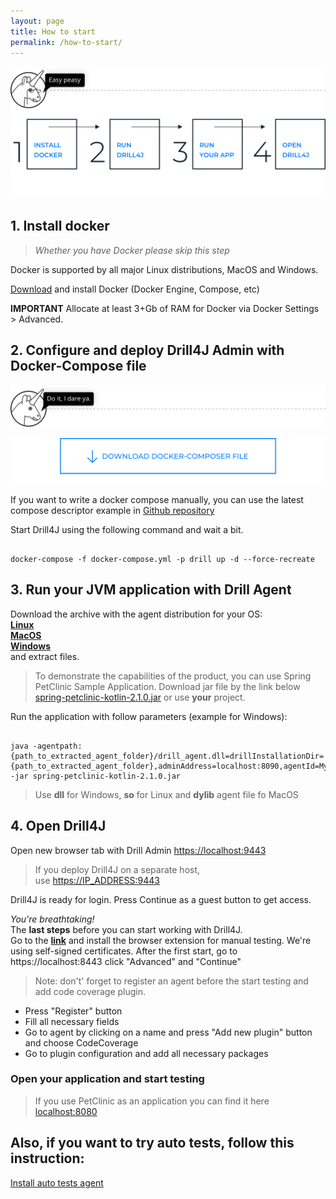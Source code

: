 ```yaml
---
layout: page
title: How to start
permalink: /how-to-start/
---
```


![image](/assets/img/d4j_img_install_steps.png)


## 1. Install docker 
> _Whether you have Docker please skip this step_

Docker is supported by all major Linux distributions, MacOS and Windows.

[Download](https://www.docker.com/community-edition) and install Docker (Docker Engine, Compose, etc) 


**IMPORTANT** Allocate at least 3+Gb of RAM for Docker via Docker Settings > Advanced. 

## 2. Configure and deploy Drill4J Admin with Docker-Compose file

![image](/assets/img/d4j_img_download_docker_1.png)
<p><a href="/assets/files/docker-compose.yml" download><img src="/assets/img/d4j_img_download_docker_2.png" alt="image" /></a></p>


If you want to write a docker compose manually, you can use the latest compose descriptor example in [Github repository](https://github.com/Drill4J/drill4j.github.io/blob/master/assets/files/docker-compose.yml)

Start Drill4J using the following command and wait a bit.
```console

docker-compose -f docker-compose.yml -p drill up -d --force-recreate

```

## 3. Run your JVM application with Drill Agent

Download the archive with the agent distribution for your OS:  
[**Linux**](https://oss.jfrog.org/artifactory/oss-release-local/com/epam/drill/drill-agent-linuxX64/0.3.0/)    
[**MacOS**](https://oss.jfrog.org/artifactory/oss-release-local/com/epam/drill/drill-agent-macosX64/0.3.0/)    
[**Windows**](https://oss.jfrog.org/artifactory/oss-release-local/com/epam/drill/drill-agent-mingwX64/0.3.0/)  
  and extract files.

>To demonstrate the capabilities of the product, you can use Spring PetClinic Sample Application.
>Download jar file by the link below [spring-petclinic-kotlin-2.1.0.jar](/assets/files/spring-petclinic-kotlin-2.1.0.jar)
>or use **your** project.


Run the application with follow parameters (example for Windows):
```console

java -agentpath:{path_to_extracted_agent_folder}/drill_agent.dll=drillInstallationDir={path_to_extracted_agent_folder},adminAddress=localhost:8090,agentId=MyIncredibleAgent -jar spring-petclinic-kotlin-2.1.0.jar  

```
> Use **dll** for Windows, **so** for Linux and **dylib** agent file fo MacOS

## 4. Open Drill4J
Open new browser tab with Drill Admin [https://localhost:9443](https://localhost:9443)
>If you deploy Drill4J on a separate host, use [https://IP_ADDRESS:9443](https://IP_ADDRESS:9443) 
 
Drill4J is ready for login. Press Continue as a guest button to get access.

_You're breathtaking!_  
The **last steps** before you can start working with Drill4J.  
Go to the [**link**](https://chrome.google.com/webstore/detail/drill4j-browser-extension/lhlkfdlgddnmbhhlcopcliflikibeplm?hl=ru) and install the browser extension for manual testing.
We're using self-signed certificates. After the first start, go to https://localhost:8443 click "Advanced" and "Continue"

> Note: don't' forget to register an agent before the start testing and add code coverage plugin.  
  * Press "Register" button  
  * Fill all necessary fields  
  * Go to agent by clicking on a name and press "Add new plugin" button and choose CodeCoverage
  * Go to plugin configuration and add all necessary packages
  
### Open your application and start testing   
> If you use PetClinic as an application you can find it here [localhost:8080](http://localhost:8080)


## Also, if you want to try auto tests, follow this instruction:
[Install auto tests agent](/auto-tests-agent-guide/)

